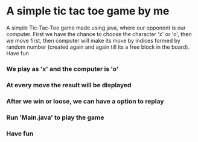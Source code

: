 <h1> A simple tic tac toe game by me</h1>
A simple Tic-Tac-Toe game made using java, where our opponent is our computer. First we have the chance to choose the character 'x' or 'o',
then we move first, then computer will make its move by indices formed by random number (created again and again till its a free block in the board). Have fun
<h3> We play as 'x' and the computer is 'o'</h3>
<h3> At every move the result will be displayed</h3>
<h3> After we win or loose, we can have a option to replay</h3>
<h3> Run 'Main.java' to play the game</h3>
<h3> Have fun</h3>